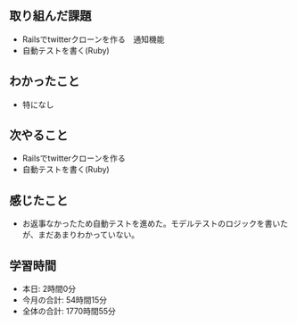 ## 取り組んだ課題
- Railsでtwitterクローンを作る　通知機能
- 自動テストを書く(Ruby)
## わかったこと
- 特になし
## 次やること
- Railsでtwitterクローンを作る
- 自動テストを書く(Ruby)
## 感じたこと
- お返事なかったため自動テストを進めた。モデルテストのロジックを書いたが、まだあまりわかっていない。
## 学習時間
- 本日: 2時間0分
- 今月の合計: 54時間15分
- 全体の合計: 1770時間55分
